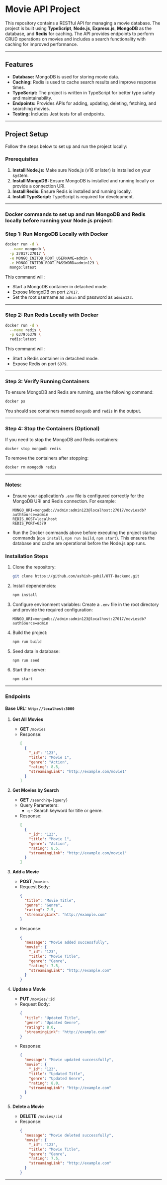 # Movie API Project

This repository contains a RESTful API for managing a movie database. The project is built using **TypeScript**, **Node.js**, **Express.js**, **MongoDB** as the database, and **Redis** for caching. The API provides endpoints to perform CRUD operations on movies and includes a search functionality with caching for improved performance.

---

## Features

- **Database:** MongoDB is used for storing movie data.
- **Caching:** Redis is used to cache search results and improve response times.
- **TypeScript:** The project is written in TypeScript for better type safety and maintainability.
- **Endpoints:** Provides APIs for adding, updating, deleting, fetching, and searching movies.
- **Testing:** Includes Jest tests for all endpoints.

---

## Project Setup

Follow the steps below to set up and run the project locally:

### Prerequisites

1. **Install Node.js:** Make sure Node.js (v16 or later) is installed on your system.
2. **Install MongoDB:** Ensure MongoDB is installed and running locally or provide a connection URI.
3. **Install Redis:** Ensure Redis is installed and running locally.
4. **Install TypeScript:** TypeScript is required for development.

---
### Docker commands to set up and run MongoDB and Redis locally before running your Node.js project:

### Step 1: Run MongoDB Locally with Docker

```bash
docker run -d \
  --name mongodb \
  -p 27017:27017 \
  -e MONGO_INITDB_ROOT_USERNAME=admin \
  -e MONGO_INITDB_ROOT_PASSWORD=admin123 \
  mongo:latest
```

This command will:
- Start a MongoDB container in detached mode.
- Expose MongoDB on port `27017`.
- Set the root username as `admin` and password as `admin123`.

---

### Step 2: Run Redis Locally with Docker

```bash
docker run -d \
  --name redis \
  -p 6379:6379 \
  redis:latest
```

This command will:
- Start a Redis container in detached mode.
- Expose Redis on port `6379`.

---

### Step 3: Verify Running Containers

To ensure MongoDB and Redis are running, use the following command:

```bash
docker ps
```

You should see containers named `mongodb` and `redis` in the output.

---

### Step 4: Stop the Containers (Optional)

If you need to stop the MongoDB and Redis containers:

```bash
docker stop mongodb redis
```

To remove the containers after stopping:

```bash
docker rm mongodb redis
```

---

### Notes:
- Ensure your application’s `.env` file is configured correctly for the MongoDB URI and Redis connection. For example:
  ```plaintext
  MONGO_URI=mongodb://admin:admin123@localhost:27017/moviesdb?authSource=admin
  REDIS_HOST=localhost
  REDIS_PORT=6379
  ```
- Run the Docker commands above before executing the project startup commands (`npm install`, `npm run build`, `npm start`). This ensures the database and cache are operational before the Node.js app runs.


### Installation Steps

1. Clone the repository:
   ```bash
   git clone https://github.com/ashish-gohil/OTT-Backend.git
   ```

2. Install dependencies:
   ```bash
   npm install
   ```

3. Configure environment variables:
   Create a `.env` file in the root directory and provide the required configuration:
   ```env
   MONGO_URI=mongodb://admin:admin123@localhost:27017/moviesdb?authSource=admin
   ```

4. Build the project:
   ```bash
   npm run build
   ```
   
5. Seed data in database:
   ```bash
   npm run seed
   ```

6. Start the server:
   ```bash
   npm start
   ```

---

### Endpoints

#### Base URL: `http://localhost:3000`

1. **Get All Movies**
   - **GET** `/movies`
   - Response:
     ```json
     [
       {
         "_id": "123",
         "title": "Movie 1",
         "genre": "Action",
         "rating": 8.5,
         "streamingLink": "http://example.com/movie1"
       }
     ]
     ```

2. **Get Movies by Search**
   - **GET** `/search?q={query}`
   - Query Parameters:
     - `q` - Search keyword for title or genre.
   - Response:
     ```json
     [
       {
         "_id": "123",
         "title": "Movie 1",
         "genre": "Action",
         "rating": 8.5,
         "streamingLink": "http://example.com/movie1"
       }
     ]
     ```

3. **Add a Movie**
   - **POST** `/movies`
   - Request Body:
     ```json
     {
       "title": "Movie Title",
       "genre": "Genre",
       "rating": 7.5,
       "streamingLink": "http://example.com"
     }
     ```
   - Response:
     ```json
     {
       "message": "Movie added successfully",
       "movie": {
         "_id": "123",
         "title": "Movie Title",
         "genre": "Genre",
         "rating": 7.5,
         "streamingLink": "http://example.com"
       }
     }
     ```

4. **Update a Movie**
   - **PUT** `/movies/:id`
   - Request Body:
     ```json
     {
       "title": "Updated Title",
       "genre": "Updated Genre",
       "rating": 8.0,
       "streamingLink": "http://example.com"
     }
     ```
   - Response:
     ```json
     {
       "message": "Movie updated successfully",
       "movie": {
         "_id": "123",
         "title": "Updated Title",
         "genre": "Updated Genre",
         "rating": 8.0,
         "streamingLink": "http://example.com"
       }
     }
     ```

5. **Delete a Movie**
   - **DELETE** `/movies/:id`
   - Response:
     ```json
     {
       "message": "Movie deleted successfully",
       "movie": {
         "_id": "123",
         "title": "Movie Title",
         "genre": "Genre",
         "rating": 7.5,
         "streamingLink": "http://example.com"
       }
     }
     ```

---

